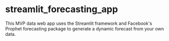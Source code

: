 # streamlit_forecasting_app
This MVP data web app uses the Streamlit framework and Facebook's Prophet forecasting package to generate a dynamic forecast from your own data.
